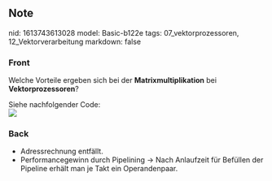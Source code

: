 ## Note
nid: 1613743613028
model: Basic-b122e
tags: 07_vektorprozessoren, 12_Vektorverarbeitung
markdown: false

### Front
Welche Vorteile ergeben sich bei der <b>Matrixmultiplikation</b>
bei <b>Vektorprozessoren</b>?
<div>
  Siehe nachfolgender Code:
</div>
<div><img src=
paste-f91bf9a23b697bf2fdbab362843301f24cafefc2.jpg></div>

### Back
<ul>
  <li>Adressrechnung entfällt.
  <li>Performancegewinn durch Pipelining → Nach Anlaufzeit für
  Befüllen der Pipeline erhält man je Takt ein Operandenpaar.
</ul>
